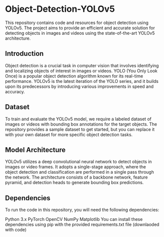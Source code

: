 # Object-Detection-YOLOv5

This repository contains code and resources for object detection using YOLOv5. The project aims to provide an efficient and accurate solution for detecting objects in images and videos using the state-of-the-art YOLOv5 architecture.

## Introduction
Object detection is a crucial task in computer vision that involves identifying and localizing objects of interest in images or videos. YOLO (You Only Look Once) is a popular object detection algorithm known for its real-time performance. YOLOv5 is the latest iteration of the YOLO series, and it builds upon its predecessors by introducing various improvements in speed and accuracy.

## Dataset
To train and evaluate the YOLOv5 model, we require a labeled dataset of images or videos with bounding box annotations for the target objects. The repository provides a sample dataset to get started, but you can replace it with your own dataset for more specific object detection tasks.

## Model Architecture
YOLOv5 utilizes a deep convolutional neural network to detect objects in images or video frames. It adopts a single-stage approach, where the object detection and classification are performed in a single pass through the network. The architecture consists of a backbone network, feature pyramid, and detection heads to generate bounding box predictions.

## Dependencies
To run the code in this repository, you will need the following dependencies:

Python 3.x
PyTorch
OpenCV
NumPy
Matplotlib
You can install these dependencies using pip with the provided requirements.txt file (downlaoded with code)

